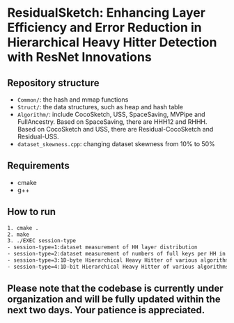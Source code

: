 ResidualSketch: Enhancing Layer Efficiency and Error Reduction in Hierarchical Heavy Hitter Detection with ResNet Innovations
============

Repository structure
--------------------
*  `Common/`: the hash and mmap functions
*  `Struct/`: the data structures, such as heap and hash table
*  `Algorithm/`: include CocoSketch, USS, SpaceSaving, MVPipe and FullAncestry. Based on SpaceSaving, there are HHH12 and RHHH. Based on CocoSketch and USS, there are Residual-CocoSketch and Residual-USS.
*  `dataset_skewness.cpp`: changing dataset skewness from 10% to 50%

Requirements
-------
- cmake
- g++

How to run
-------
```bash
1. cmake .
2. make
3. ./EXEC session-type
- session-type=1:dataset measurement of HH layer distribution
- session-type=2:dataset measurement of numbers of full keys per HH in each layer
- session-type=3:1D-byte Hierarchical Heavy Hitter of various algorithms
- session-type=4:1D-bit Hierarchical Heavy Hitter of various algorithms 
```

## Please note that the codebase is currently under organization and will be fully updated within the next two days. Your patience is appreciated.
